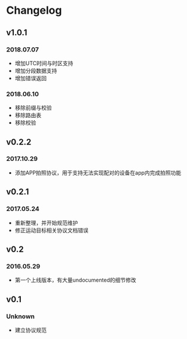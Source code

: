 # Changelog

## v1.0.1

### 2018.07.07

- 增加UTC时间与时区支持
- 增加分段数据支持
- 增加错误返回

### 2018.06.10

- 移除前缀与校验
- 移除路由表
- 移除校验

## v0.2.2

### 2017.10.29

- 添加APP拍照协议，用于支持无法实现配对的设备在app内完成拍照功能

## v0.2.1

### 2017.05.24
- 重新整理，并开始规范维护
- 修正运动目标相关协议文档错误

## v0.2
### 2016.05.29
- 第一个上线版本，有大量undocumented的细节修改

## v0.1
### Unknown
- 建立协议规范

